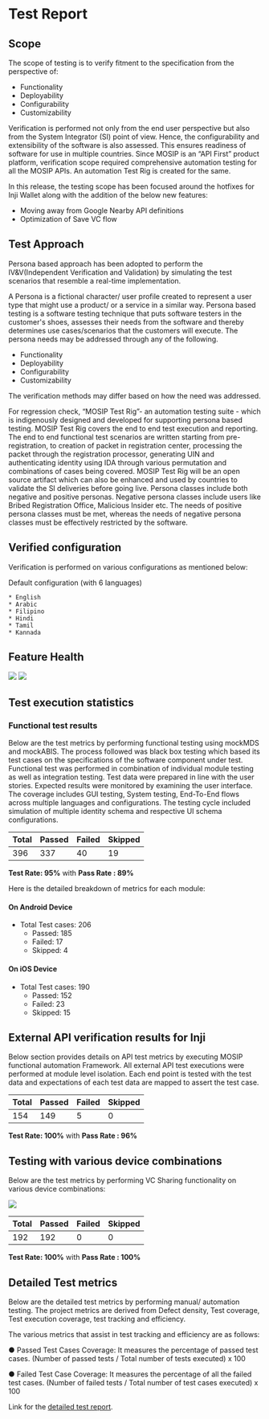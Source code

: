 # Test Report

## Scope

The scope of testing is to verify fitment to the specification from the perspective of:

* Functionality
* Deployability
* Configurability
* Customizability

Verification is performed not only from the end user perspective but also from the System Integrator (SI) point of view. Hence, the configurability and extensibility of the software is also assessed. This ensures readiness of software for use in multiple countries. Since MOSIP is an “API First” product platform, verification scope required comprehensive automation testing for all the MOSIP APIs. An automation Test Rig is created for the same.

In this release, the testing scope has been focused around the hotfixes for Inji Wallet along with the addition of the below new features:

* Moving away from Google Nearby API definitions
* Optimization of Save VC flow

## Test Approach

Persona based approach has been adopted to perform the IV\&V(Independent Verification and Validation) by simulating the test scenarios that resemble a real-time implementation.

A Persona is a fictional character/ user profile created to represent a user type that might use a product/ or a service in a similar way. Persona based testing is a software testing technique that puts software testers in the customer's shoes, assesses their needs from the software and thereby determines use cases/scenarios that the customers will execute. The persona needs may be addressed through any of the following.

* Functionality
* Deployability
* Configurability
* Customizability

The verification methods may differ based on how the need was addressed.

For regression check, “MOSIP Test Rig”- an automation testing suite - which is indigenously designed and developed for supporting persona based testing. MOSIP Test Rig covers the end to end test execution and reporting. The end to end functional test scenarios are written starting from pre-registration, to creation of packet in registration center, processing the packet through the registration processor, generating UIN and authenticating identity using IDA through various permutation and combinations of cases being covered. MOSIP Test Rig will be an open source artifact which can also be enhanced and used by countries to validate the SI deliveries before going live. Persona classes include both negative and positive personas. Negative persona classes include users like Bribed Registration Office, Malicious Insider etc. The needs of positive persona classes must be met, whereas the needs of negative persona classes must be effectively restricted by the software.

## Verified configuration

Verification is performed on various configurations as mentioned below:

Default configuration (with 6 languages)

```
* English
* Arabic
* Filipino
* Hindi
* Tamil
* Kannada
```

## Feature Health

![](../../../../.gitbook/assets/inji-report1.png) ![](../../../../.gitbook/assets/inji-report2.png)

## Test execution statistics

### Functional test results

Below are the test metrics by performing functional testing using mockMDS and mockABIS. The process followed was black box testing which based its test cases on the specifications of the software component under test. Functional test was performed in combination of individual module testing as well as integration testing. Test data were prepared in line with the user stories. Expected results were monitored by examining the user interface. The coverage includes GUI testing, System testing, End-To-End flows across multiple languages and configurations. The testing cycle included simulation of multiple identity schema and respective UI schema configurations.

| **Total** | **Passed** | **Failed** | **Skipped** |
| --------- | ---------- | ---------- | ----------- |
| 396       | 337        | 40         | 19          |

**Test Rate: 95%** with **Pass Rate : 89%**

Here is the detailed breakdown of metrics for each module:

#### On Android Device

* Total Test cases: 206
  * Passed: 185
  * Failed: 17
  * Skipped: 4

#### On iOS Device

* Total Test cases: 190
  * Passed: 152
  * Failed: 23
  * Skipped: 15

## External API verification results for Inji

Below section provides details on API test metrics by executing MOSIP functional automation Framework. All external API test executions were performed at module level isolation. Each end point is tested with the test data and expectations of each test data are mapped to assert the test case.

| **Total** | **Passed** | **Failed** | **Skipped** |
| --------- | ---------- | ---------- | ----------- |
| 154       | 149        | 5          | 0           |

**Test Rate: 100%** with **Pass Rate : 96%**

## Testing with various device combinations

Below are the test metrics by performing VC Sharing functionality on various device combinations:

![](../../../../.gitbook/assets/inji-device-metrics2.png)

| **Total** | **Passed** | **Failed** | **Skipped** |
| --------- | ---------- | ---------- | ----------- |
| 192       | 192        | 0          | 0           |

**Test Rate: 100%** with **Pass Rate : 100%**

## Detailed Test metrics

Below are the detailed test metrics by performing manual/ automation testing. The project metrics are derived from Defect density, Test coverage, Test execution coverage, test tracking and efficiency.

The various metrics that assist in test tracking and efficiency are as follows:

● Passed Test Cases Coverage: It measures the percentage of passed test cases. (Number of passed tests / Total number of tests executed) x 100

● Failed Test Case Coverage: It measures the percentage of all the failed test cases. (Number of failed tests / Total number of test cases executed) x 100

Link for the [detailed test report](https://github.com/mosip/test-management/tree/master/inji/0.9.0).
